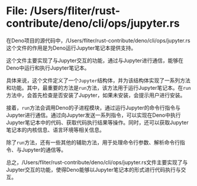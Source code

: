 # File: /Users/fliter/rust-contribute/deno/cli/ops/jupyter.rs

在Deno项目的源代码中，/Users/fliter/rust-contribute/deno/cli/ops/jupyter.rs这个文件的作用是为Deno运行Jupyter笔记本提供支持。

这个文件主要实现了与Jupyter交互的功能，通过与Jupyter进行通信，能够在Deno中运行和执行Jupyter笔记本。

具体来说，这个文件定义了一个`Jupyter`结构体，并为该结构体实现了一系列方法和功能。其中，最重要的方法是`run`方法，该方法用于运行Jupyter笔记本。在`run`方法中，会首先检查是否安装了Jupyter，如果未安装，会提示用户进行安装。

接着，`run`方法会调用Deno的子进程模块，通过运行Jupyter的命令行指令与Jupyter进行通信。通过向Jupyter发送一系列指令，可以实现在Deno中执行Jupyter笔记本中的代码、获取代码执行结果等操作。同时，还可以获取Jupyter笔记本的内核信息、语言环境等相关信息。

除了`run`方法，还有一些其他的辅助方法，用于处理命令行参数、解析命令行指令、与Jupyter的通信等。

总之，/Users/fliter/rust-contribute/deno/cli/ops/jupyter.rs文件主要实现了与Jupyter交互的功能，使得Deno能够以Jupyter笔记本的形式进行代码执行与交互。

